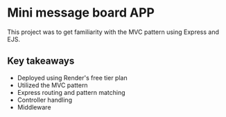 # Mini message board APP
This project was to get familiarity with the MVC pattern using Express and EJS.

## Key takeaways
- Deployed using Render's free tier plan
- Utilized the MVC pattern
- Express routing and pattern matching
- Controller handling
- Middleware

